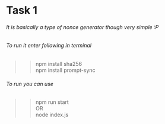 # Task 1
###### It is basically a type of nonce generator though very simple :P
###### To run it enter following in terminal
>> npm install sha256</br>
>> npm install prompt-sync
###### To run you can use
>> npm run start</br>
OR</br>
>>node index.js
